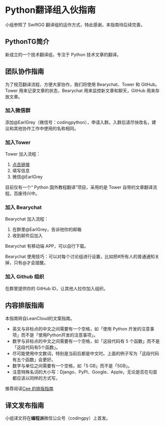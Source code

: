 # Python翻译组入伙指南

小组参照了 SwiftGG 翻译组的运作方式，特此感谢。本指南待后续完善。

## PythonTG简介

新成立的一个技术翻译组，专注于 Python 技术文章的翻译。

## 团队协作指南

为了规范翻译流程、方便大家协作，我们将使用 Bearychat、Tower 和 GitHub。Tower 用来记录文章的状态，Bearychat 用来监控新文章和聊天，GitHub 用来存放文章。

### 加入微信群

添加@EarlGrey（微信号：codingpython），申请入群。入群后请尽快改名，建议和其他协作工作中使用的名称相同。

### 加入Tower

Tower 加入流程：

1. [点击链接](https://tower.im/join?t=85f01be0ad9675cd9da7675799ae6ead)
2. 填写信息
3. 微信@EarlGrey

目前仅有一个“ Python 国外教程翻译”项目，采用的是 Tower 自带的文章翻译流程。百废待兴中。

### 加入 Bearychat

Bearychat 加入流程：

1. 在群里@EarlGrey，告诉他你的邮箱
2. 收到邮件后加入

Bearychat 有移动端 APP，可以自行下载。

Bearychat 使用技巧：可以对每个讨论组进行设置，比如把#所有人的普通通知关掉，只有@才会提醒。

### 加入 Github 组织

在群里提供你的 GitHub ID，让其他人拉你加入组织。

## 内容排版指南

本指南转自LeanCloud的文案指南。

- 英文与非标点的中文之间需要有一个空格，如「使用 Python 开发的注意事项」而不是「使用Python开发的注意事项」。
- 数字与非标点的中文之间需要有一个空格，如「这段代码有 5 个函数」而不是「这段代码有5个函数」。
- 尽可能使用中文数词，特别是当前后都是中文时。上面的例子写为「这段代码有五个函数」会更好。
- 数字与单位之间需要有一个空格，如「5 GB」而不是「5GB」。
- 注意特殊名词的大小写：Django、PyPI、Google、Apple，无论是否在句首都应该以同样的方式写。

推荐阅读[Cee 的排版指南](https://speakerdeck.com/cee/guan-yu-pai-ban)

## 译文发布指南

小组译文将在**编程派**微信公众号（codingpy）上首发。

